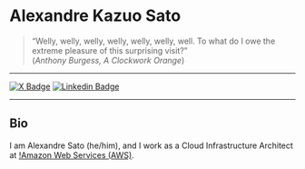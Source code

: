 # Alexandre Kazuo Sato

>    “Welly, welly, welly, welly, welly, welly, well. To what do I owe the extreme pleasure of this surprising visit?”\
>   (_Anthony Burgess, A Clockwork Orange_)

---

[![X Badge](https://img.shields.io/badge/-X-black?style=flat&logo=x&logoColor=white)](https://x.com/akzsato.br)
[![Linkedin Badge](https://img.shields.io/badge/-LinkedIn-blue?style=flat&logo=LinkedIn&logoColor=white)](https://www.linkedin.com/in/alexandresato)

---
## Bio

I am Alexandre Sato (he/him), and I work as a Cloud Infrastructure Architect at [!Amazon Web Services (AWS)](https://aws.amazon.com).


<!--
**akzsato/akzsato** is a ✨ _special_ ✨ repository because its `README.md` (this file) appears on your GitHub profile.

Here are some ideas to get you started:

- 🔭 I’m currently working on ...
- 🌱 I’m currently learning ...
- 👯 I’m looking to collaborate on ...
- 🤔 I’m looking for help with ...
- 💬 Ask me about ...
- 📫 How to reach me: ...
- 😄 Pronouns: ...
- ⚡ Fun fact: ...
-->
